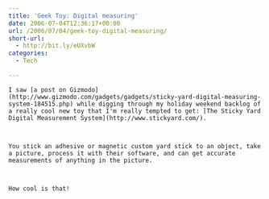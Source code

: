 ```yaml
---
title: 'Geek Toy: Digital measuring'
date: 2006-07-04T12:36:17+00:00
url: /2006/07/04/geek-toy-digital-measuring/
short-url:
  - http://bit.ly/eUXvbW
categories:
  - Tech

---
```

<div class='microid-mailto+http:sha1:c2bd5b483add6b872860ceb4c740adbd6ec5f202'>
  
    I saw [a post on Gizmodo](http://www.gizmodo.com/gadgets/gadgets/sticky-yard-digital-measuring-system-184515.php) while digging through my holiday weekend backlog of a really cool new toy that I'm really tempted to get: [The Sticky Yard Digital Measurement System](http://www.stickyard.com/).
  
  
  
    You stick an adhesive or magnetic custom yard stick to an object, take a picture, process it with their software, and can get accurate measurements of anything in the picture.
  
  
  
    How cool is that!
  
